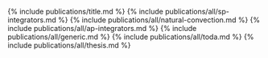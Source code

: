 {% include publications/title.md %}
{% include publications/all/sp-integrators.md %}
{% include publications/all/natural-convection.md %}
{% include publications/all/ap-integrators.md %}
{% include publications/all/generic.md %}
{% include publications/all/toda.md %}
{% include publications/all/thesis.md %}